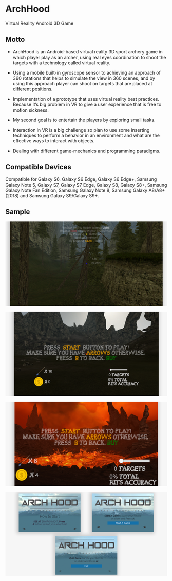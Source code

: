 # ArchHood
Virtual Reality Android 3D Game

## Motto

- ArchHood is an Android-based virtual reality 3D sport archery game in which player play as an archer, using real eyes coordination to shoot the targets with a technology called virtual reality.

- Using a mobile built-in gyroscope sensor to achieving an approach of 360 rotations that helps to simulate the view in 360 scenes, and by using this approach player can shoot on targets that are placed at different positions.

- Implementation of a prototype that uses virtual reality best practices. Because it’s big problem in VR to give a user experience that is free to motion sickness. 

- My second goal is to entertain the players by exploring small tasks. 

- Interaction in VR is a big challenge so plan to use some inserting techniques to perform a behavior in an environment and what are the effective ways to interact with objects. 

- Dealing with different game-mechanics and programming paradigms.

## Compatible Devices

Compatible for Galaxy S6, Galaxy S6 Edge, Galaxy S6 Edge+, Samsung Galaxy Note 5, Galaxy S7, Galaxy S7 Edge, Galaxy S8, Galaxy S8+, Samsung Galaxy Note Fan Edition, Samsung Galaxy Note 8, Samsung Galaxy A8/A8+ (2018) and Samsung Galaxy S9/Galaxy S9+.

## Sample

![snap1](/sample/sample-01.png)

![snap1](/sample/sample-02.png)

![snap1](/sample/sample-03.png)

![snap1](/sample/sample-04.png)
